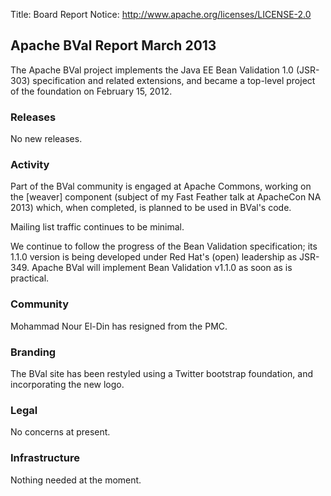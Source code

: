 Title: Board Report
Notice: http://www.apache.org/licenses/LICENSE-2.0

## Apache BVal Report March 2013 ##

The Apache BVal project implements the Java EE Bean Validation 1.0 (JSR-303)
specification and related extensions, and became a top-level project of the
foundation on February 15, 2012.

### Releases ###
No new releases.

### Activity ###
Part of the BVal community is engaged at Apache Commons, working on the
[weaver] component (subject of my Fast Feather talk at ApacheCon NA 2013)
which, when completed, is planned to be used in BVal's code.

Mailing list traffic continues to be minimal.

We continue to follow the progress of the Bean Validation specification; its
1.1.0 version is being developed under Red Hat's (open) leadership as JSR-349.
Apache BVal will implement Bean Validation v1.1.0 as soon as is practical.

### Community  ###
Mohammad Nour El-Din has resigned from the PMC.

### Branding ###
The BVal site has been restyled using a Twitter bootstrap foundation, and
incorporating the new logo.

### Legal ###
No concerns at present.

### Infrastructure ###
Nothing needed at the moment.

